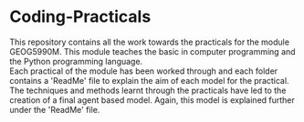 # Coding-Practicals
This repository contains all the work towards the practicals for the module GEOG5990M. This module teaches the basic in computer programming and the Python programming language.   
Each practical of the module has been worked through and each folder contains a 'ReadMe' file to explain the aim of each model for the practical. The techniques and methods learnt through the practicals have led to the creation of a final agent based model. Again, this model is explained further under the 'ReadMe' file. 
